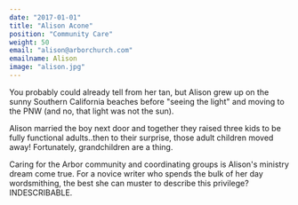 ```yaml
---
date: "2017-01-01"
title: "Alison Acone"
position: "Community Care"
weight: 50
email: "alison@arborchurch.com"
emailname: Alison
image: "alison.jpg"
---
```


You probably could already tell from her tan, but Alison grew up on the sunny Southern California beaches before "seeing the light" and moving to the PNW (and no, that light was not the sun).

Alison married the boy next door and together they raised three kids to be fully functional adults..then to their surprise, those adult children moved away! Fortunately, grandchildren are a thing.

Caring for the Arbor community and coordinating groups is Alison's ministry dream come true. For a novice writer who spends the bulk of her day wordsmithing, the best she can muster to describe this privilege? INDESCRIBABLE.

